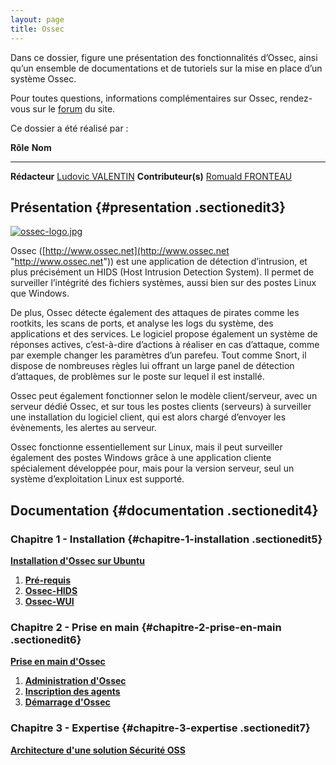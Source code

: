 ```yaml
---
layout: page
title: Ossec
---
```


Dans ce dossier, figure une présentation des fonctionnalités d’Ossec, ainsi qu’un ensemble de documentations et de tutoriels sur la mise en place d’un système Ossec.

Pour toutes questions, informations complémentaires sur Ossec, rendez-vous sur le [forum](http://forums.monitoring-fr.org/ "http://forums.monitoring-fr.org/") du site.

Ce dossier a été réalisé par :

  **Rôle**              **Nom**
  --------------------- ---------------------------------------------------------------------------------------------------------------------------------------------------------
  **Rédacteur**         [Ludovic VALENTIN](http://www.monitoring-fr.org/community/members/ludovic-valentin/ "http://www.monitoring-fr.org/community/members/ludovic-valentin/")
  **Contributeur(s)**   [Romuald FRONTEAU](http://www.monitoring-fr.org/community/members/romuald-fronteau/ "http://www.monitoring-fr.org/community/members/romuald-fronteau/")

Présentation {#presentation .sectionedit3}
------------

[![ossec-logo.jpg](..//assets/media/securite/ossec-logo.jpg "ossec-logo.jpg")](..//_detail/securite/ossec-logo.jpg@id=securite%253Aossec%253Astart.html "securite:ossec-logo.jpg")

Ossec
([http://www.ossec.net](http://www.ossec.net "http://www.ossec.net"))
est une application de détection d’intrusion, et plus précisément un
HIDS (Host Intrusion Detection System). Il permet de surveiller
l’intégrité des fichiers systèmes, aussi bien sur des postes Linux que
Windows.

De plus, Ossec détecte également des attaques de pirates comme les
rootkits, les scans de ports, et analyse les logs du système, des
applications et des services. Le logiciel propose également un système
de réponses actives, c’est-à-dire d’actions à réaliser en cas d’attaque,
comme par exemple changer les paramètres d’un parefeu. Tout comme Snort,
il dispose de nombreuses règles lui offrant un large panel de détection
d’attaques, de problèmes sur le poste sur lequel il est installé.

Ossec peut également fonctionner selon le modèle client/serveur, avec un
serveur dédié Ossec, et sur tous les postes clients (serveurs) à
surveiller une installation du logiciel client, qui est alors chargé
d’envoyer les évènements, les alertes au serveur.

Ossec fonctionne essentiellement sur Linux, mais il peut surveiller
également des postes Windows grâce à une application cliente
spécialement développée pour, mais pour la version serveur, seul un
système d’exploitation Linux est supporté.

Documentation {#documentation .sectionedit4}
-------------

### Chapitre 1 - Installation {#chapitre-1-installation .sectionedit5}

**[Installation d'Ossec sur
Ubuntu](ossec-ubuntu-install.html "securite:ossec:ossec-ubuntu-install")**

1.  **[Pré-requis](ossec-ubuntu-install.html#pre-requis "securite:ossec:ossec-ubuntu-install")**
2.  **[Ossec-HIDS](ossec-ubuntu-install.html#ossec-hids "securite:ossec:ossec-ubuntu-install")**
3.  **[Ossec-WUI](ossec-ubuntu-install.html#ossec-wui "securite:ossec:ossec-ubuntu-install")**

### Chapitre 2 - Prise en main {#chapitre-2-prise-en-main .sectionedit6}

**[Prise en main d'Ossec](ossec-use.html "securite:ossec:ossec-use")**

1.  **[Administration
    d'Ossec](ossec-use.html#administration-d-ossec "securite:ossec:ossec-use")**
2.  **[Inscription des
    agents](ossec-use.html#inscription-des-agents "securite:ossec:ossec-use")**
3.  **[Démarrage
    d'Ossec](ossec-use.html#demarrage-d-ossec "securite:ossec:ossec-use")**

### Chapitre 3 - Expertise {#chapitre-3-expertise .sectionedit7}

**[Architecture d'une solution Sécurité OSS](../architecture-oss/start.html#architecture "securite:architecture-oss:start")**